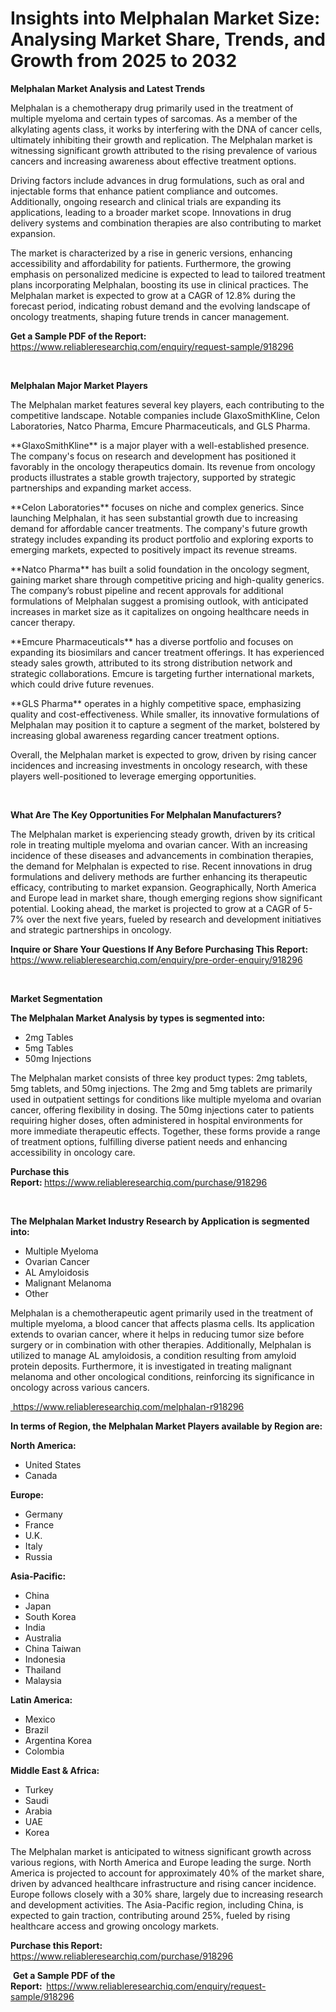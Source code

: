 <p><h1>Insights into Melphalan Market Size: Analysing Market Share, Trends, and Growth from 2025 to 2032</h1></p><p><strong>Melphalan Market Analysis and Latest Trends</strong></p>
<p><p>Melphalan is a chemotherapy drug primarily used in the treatment of multiple myeloma and certain types of sarcomas. As a member of the alkylating agents class, it works by interfering with the DNA of cancer cells, ultimately inhibiting their growth and replication. The Melphalan market is witnessing significant growth attributed to the rising prevalence of various cancers and increasing awareness about effective treatment options.</p><p>Driving factors include advances in drug formulations, such as oral and injectable forms that enhance patient compliance and outcomes. Additionally, ongoing research and clinical trials are expanding its applications, leading to a broader market scope. Innovations in drug delivery systems and combination therapies are also contributing to market expansion.</p><p>The market is characterized by a rise in generic versions, enhancing accessibility and affordability for patients. Furthermore, the growing emphasis on personalized medicine is expected to lead to tailored treatment plans incorporating Melphalan, boosting its use in clinical practices. The Melphalan market is expected to grow at a CAGR of 12.8% during the forecast period, indicating robust demand and the evolving landscape of oncology treatments, shaping future trends in cancer management.</p></p>
<p><strong>Get a Sample PDF of the Report:&nbsp;</strong> <a href="https://www.reliableresearchiq.com/enquiry/request-sample/918296?utm_campaign=3226&utm_medium=2&utm_source=Github&utm_content=ia&utm_term=17042025&utm_id=melphalan">https://www.reliableresearchiq.com/enquiry/request-sample/918296</a></p>
<p>&nbsp;</p>
<p><strong>Melphalan Major Market Players</strong></p>
<p><p>The Melphalan market features several key players, each contributing to the competitive landscape. Notable companies include GlaxoSmithKline, Celon Laboratories, Natco Pharma, Emcure Pharmaceuticals, and GLS Pharma. </p><p>**GlaxoSmithKline** is a major player with a well-established presence. The company's focus on research and development has positioned it favorably in the oncology therapeutics domain. Its revenue from oncology products illustrates a stable growth trajectory, supported by strategic partnerships and expanding market access.</p><p>**Celon Laboratories** focuses on niche and complex generics. Since launching Melphalan, it has seen substantial growth due to increasing demand for affordable cancer treatments. The company's future growth strategy includes expanding its product portfolio and exploring exports to emerging markets, expected to positively impact its revenue streams.</p><p>**Natco Pharma** has built a solid foundation in the oncology segment, gaining market share through competitive pricing and high-quality generics. The company’s robust pipeline and recent approvals for additional formulations of Melphalan suggest a promising outlook, with anticipated increases in market size as it capitalizes on ongoing healthcare needs in cancer therapy.</p><p>**Emcure Pharmaceuticals** has a diverse portfolio and focuses on expanding its biosimilars and cancer treatment offerings. It has experienced steady sales growth, attributed to its strong distribution network and strategic collaborations. Emcure is targeting further international markets, which could drive future revenues.</p><p>**GLS Pharma** operates in a highly competitive space, emphasizing quality and cost-effectiveness. While smaller, its innovative formulations of Melphalan may position it to capture a segment of the market, bolstered by increasing global awareness regarding cancer treatment options.</p><p>Overall, the Melphalan market is expected to grow, driven by rising cancer incidences and increasing investments in oncology research, with these players well-positioned to leverage emerging opportunities.</p></p>
<p>&nbsp;</p>
<p><strong>What Are The Key Opportunities For Melphalan Manufacturers?</strong></p>
<p><p>The Melphalan market is experiencing steady growth, driven by its critical role in treating multiple myeloma and ovarian cancer. With an increasing incidence of these diseases and advancements in combination therapies, the demand for Melphalan is expected to rise. Recent innovations in drug formulations and delivery methods are further enhancing its therapeutic efficacy, contributing to market expansion. Geographically, North America and Europe lead in market share, though emerging regions show significant potential. Looking ahead, the market is projected to grow at a CAGR of 5-7% over the next five years, fueled by research and development initiatives and strategic partnerships in oncology.</p></p>
<p><strong>Inquire or Share Your Questions If Any Before Purchasing This Report:</strong> <a href="https://www.reliableresearchiq.com/enquiry/pre-order-enquiry/918296?utm_campaign=3226&utm_medium=2&utm_source=Github&utm_content=ia&utm_term=17042025&utm_id=melphalan">https://www.reliableresearchiq.com/enquiry/pre-order-enquiry/918296</a></p>
<p>&nbsp;</p>
<p><strong>Market Segmentation</strong></p>
<p><strong>The Melphalan Market Analysis by types is segmented into:</strong></p>
<p><ul><li>2mg Tables</li><li>5mg Tables</li><li>50mg Injections</li></ul></p>
<p><p>The Melphalan market consists of three key product types: 2mg tablets, 5mg tablets, and 50mg injections. The 2mg and 5mg tablets are primarily used in outpatient settings for conditions like multiple myeloma and ovarian cancer, offering flexibility in dosing. The 50mg injections cater to patients requiring higher doses, often administered in hospital environments for more immediate therapeutic effects. Together, these forms provide a range of treatment options, fulfilling diverse patient needs and enhancing accessibility in oncology care.</p></p>
<p><strong>Purchase this Report:&nbsp;</strong><a href="https://www.reliableresearchiq.com/purchase/918296?utm_campaign=3226&utm_medium=2&utm_source=Github&utm_content=ia&utm_term=17042025&utm_id=melphalan">https://www.reliableresearchiq.com/purchase/918296</a></p>
<p>&nbsp;</p>
<p><strong>The Melphalan Market Industry Research by Application is segmented into:</strong></p>
<p><ul><li>Multiple Myeloma</li><li>Ovarian Cancer</li><li>AL Amyloidosis</li><li>Malignant Melanoma</li><li>Other</li></ul></p>
<p><p>Melphalan is a chemotherapeutic agent primarily used in the treatment of multiple myeloma, a blood cancer that affects plasma cells. Its application extends to ovarian cancer, where it helps in reducing tumor size before surgery or in combination with other therapies. Additionally, Melphalan is utilized to manage AL amyloidosis, a condition resulting from amyloid protein deposits. Furthermore, it is investigated in treating malignant melanoma and other oncological conditions, reinforcing its significance in oncology across various cancers.</p></p>
<p><a href="https://www.reliableresearchiq.com/melphalan-r918296?utm_campaign=3226&utm_medium=2&utm_source=Github&utm_content=ia&utm_term=17042025&utm_id=melphalan">&nbsp;https://www.reliableresearchiq.com/melphalan-r918296</a></p>
<p><strong>In terms of Region, the Melphalan Market Players available by Region are:</strong></p>
<p>
    <p> <strong> North America: </strong>
        <ul>
            <li>United States</li>
            <li>Canada</li>
        </ul>
        </p> 
    <p> <strong> Europe: </strong>
        <ul>
            <li>Germany</li>
            <li>France</li>
            <li>U.K.</li>
            <li>Italy</li>
            <li>Russia</li>
        </ul>
        </p> 
    <p> <strong> Asia-Pacific: </strong>
        <ul>
            <li>China</li>
            <li>Japan</li>
            <li>South Korea</li>
            <li>India</li>
            <li>Australia</li>
            <li>China Taiwan</li>
            <li>Indonesia</li>
            <li>Thailand</li>
            <li>Malaysia</li>
        </ul>
        </p> 
    <p> <strong> Latin America: </strong>
        <ul>
            <li>Mexico</li>
            <li>Brazil</li>
            <li>Argentina Korea</li>
            <li>Colombia</li>
        </ul>
        </p> 
    <p> <strong> Middle East & Africa: </strong>
        <ul>
            <li>Turkey</li>
            <li>Saudi</li>
            <li>Arabia</li>
            <li>UAE</li>
            <li>Korea</li>
        </ul>
    </p>
    </p>
<p><p>The Melphalan market is anticipated to witness significant growth across various regions, with North America and Europe leading the surge. North America is projected to account for approximately 40% of the market share, driven by advanced healthcare infrastructure and rising cancer incidence. Europe follows closely with a 30% share, largely due to increasing research and development activities. The Asia-Pacific region, including China, is expected to gain traction, contributing around 25%, fueled by rising healthcare access and growing oncology markets.</p></p>
<p><strong>Purchase this Report: </strong><a href="https://www.reliableresearchiq.com/purchase/918296?utm_campaign=3226&utm_medium=2&utm_source=Github&utm_content=ia&utm_term=17042025&utm_id=melphalan">https://www.reliableresearchiq.com/purchase/918296</a></p>
<p>&nbsp;<strong>Get a Sample PDF of the Report:&nbsp;&nbsp;</strong><a href="https://www.reliableresearchiq.com/enquiry/request-sample/918296?utm_campaign=3226&utm_medium=2&utm_source=Github&utm_content=ia&utm_term=17042025&utm_id=melphalan">https://www.reliableresearchiq.com/enquiry/request-sample/918296</a></p>
<p><strong></strong></p>
<p><p></p><p></p><p></p></p>